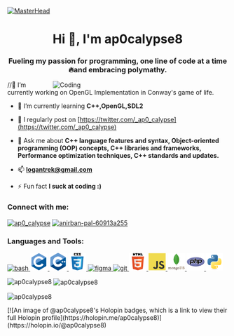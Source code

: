 [![MasterHead](https://user-images.githubusercontent.com/74038190/225813708-98b745f2-7d22-48cf-9150-083f1b00d6c9.gif)](https://ap0calypse8.io)
<h1 align="center">Hi 👋, I'm ap0calypse8</h1>
<h3 align="center">Fueling my passion for programming, one line of code at a time 🔥and embracing polymathy.</h3>
<img align="right" alt="Coding" width="400" src="https://mir-s3-cdn-cf.behance.net/project_modules/disp/08ba07157063289.637277035da86.gif">
 //🔭 I’m currently working on OpenGL Implementation in Conway's game of life.

- 🌱 I’m currently learning **C++,OpenGL,SDL2**

- 📝 I regularly post on [https://twitter.com/_ap0_calypse](https://twitter.com/_ap0_calypse)

- 💬 Ask me about **C++ language features and syntax, Object-oriented programming (OOP) concepts, C++ libraries and frameworks, Performance optimization techniques, C++ standards and updates.**

- 📫  **logantrek@gmail.com**

- ⚡ Fun fact **I suck at coding :)**

<h3 align="left">Connect with me:</h3>
<p align="left">
<a href="https://twitter.com/ap0_calypse" target="blank"><img align="center" src="https://raw.githubusercontent.com/rahuldkjain/github-profile-readme-generator/master/src/images/icons/Social/twitter.svg" alt="ap0_calypse" height="30" width="40" /></a>
<a href="https://linkedin.com/in/anirban-pal-60913a255" target="blank"><img align="center" src="https://raw.githubusercontent.com/rahuldkjain/github-profile-readme-generator/master/src/images/icons/Social/linked-in-alt.svg" alt="anirban-pal-60913a255" height="30" width="40" /></a>
</p>

<h3 align="left">Languages and Tools:</h3>
<p align="left"> <a href="https://www.gnu.org/software/bash/" target="_blank" rel="noreferrer"> <img src="https://www.vectorlogo.zone/logos/gnu_bash/gnu_bash-icon.svg" alt="bash" width="40" height="40"/> </a> <a href="https://www.cprogramming.com/" target="_blank" rel="noreferrer"> <img src="https://raw.githubusercontent.com/devicons/devicon/master/icons/c/c-original.svg" alt="c" width="40" height="40"/> </a> <a href="https://www.w3schools.com/cpp/" target="_blank" rel="noreferrer"> <img src="https://raw.githubusercontent.com/devicons/devicon/master/icons/cplusplus/cplusplus-original.svg" alt="cplusplus" width="40" height="40"/> </a> <a href="https://www.w3schools.com/css/" target="_blank" rel="noreferrer"> <img src="https://raw.githubusercontent.com/devicons/devicon/master/icons/css3/css3-original-wordmark.svg" alt="css3" width="40" height="40"/> </a> <a href="https://www.figma.com/" target="_blank" rel="noreferrer"> <img src="https://www.vectorlogo.zone/logos/figma/figma-icon.svg" alt="figma" width="40" height="40"/> </a> <a href="https://git-scm.com/" target="_blank" rel="noreferrer"> <img src="https://www.vectorlogo.zone/logos/git-scm/git-scm-icon.svg" alt="git" width="40" height="40"/> </a> <a href="https://www.w3.org/html/" target="_blank" rel="noreferrer"> <img src="https://raw.githubusercontent.com/devicons/devicon/master/icons/html5/html5-original-wordmark.svg" alt="html5" width="40" height="40"/> </a> <a href="https://developer.mozilla.org/en-US/docs/Web/JavaScript" target="_blank" rel="noreferrer"> <img src="https://raw.githubusercontent.com/devicons/devicon/master/icons/javascript/javascript-original.svg" alt="javascript" width="40" height="40"/> </a> <a href="https://www.mongodb.com/" target="_blank" rel="noreferrer"> <img src="https://raw.githubusercontent.com/devicons/devicon/master/icons/mongodb/mongodb-original-wordmark.svg" alt="mongodb" width="40" height="40"/> </a> <a href="https://www.php.net" target="_blank" rel="noreferrer"> <img src="https://raw.githubusercontent.com/devicons/devicon/master/icons/php/php-original.svg" alt="php" width="40" height="40"/> </a> <a href="https://www.python.org" target="_blank" rel="noreferrer"> <img src="https://raw.githubusercontent.com/devicons/devicon/master/icons/python/python-original.svg" alt="python" width="40" height="40"/> </a> </p>

<p><img align="left" src="https://github-readme-stats.vercel.app/api/top-langs?username=ap0calypse8&show_icons=true&locale=en&layout=compact" alt="ap0calypse8" /></p>

<p>&nbsp;<img align="center" src="https://github-readme-stats.vercel.app/api?username=ap0calypse8&show_icons=true&locale=en" alt="ap0calypse8" /></p>

<p><img align="center" src="https://github-readme-streak-stats.herokuapp.com/?user=ap0calypse8&" alt="ap0calypse8" /></p>
[![An image of @ap0calypse8's Holopin badges, which is a link to view their full Holopin profile](https://holopin.me/ap0calypse8)](https://holopin.io/@ap0calypse8)

